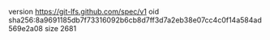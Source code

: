 version https://git-lfs.github.com/spec/v1
oid sha256:8a9691185db7f73316092b6cb8d7ff3d7a2eb38e07cc4c0f14a584ad569e2a08
size 2681
